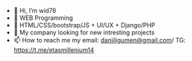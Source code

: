 - 👋 Hi, I’m wid78
- 👀 WEB Programming
- 🌱 HTML/CSS/bootstrap/JS + UI/UX + Django/PHP
- 💞️ My company looking for new intresting projects
- 📫 How to reach me my email: daniiligumen@gmail.com/ TG: https://t.me/etasmillenium14
